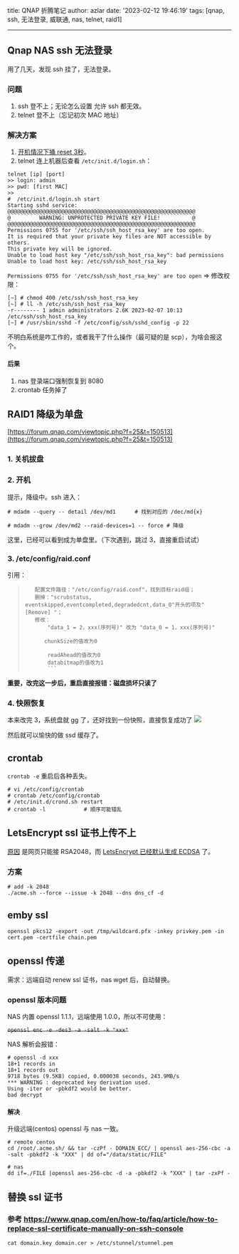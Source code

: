 title: QNAP 折腾笔记
author: azlar
date: '2023-02-12 19:46:19'
tags: [qnap, ssh, 无法登录, 威联通, nas, telnet, raid1]

---

<!-- desc -->

## Qnap NAS ssh 无法登录
用了几天，发现 ssh 挂了，无法登录。
### 问题
1. ssh 登不上；无论怎么设置 允许 ssh 都无效。
2. telnet 登不上（忘记初次 MAC 地址）

### 解决方案
1. [开机情况下捅 reset 3秒](https://docs.qnap.com/operating-system/qts/5.0.x/en-us/system-reset-and-restore-to-factory-default-1D42CBD6.html)。
2. telnet 连上机器后查看 `/etc/init.d/login.sh`：

```shell
telnet [ip] [port]
>> login: admin
>> pwd: [first MAC]
>> 
#  /etc/init.d/login.sh start
Starting sshd service: @@@@@@@@@@@@@@@@@@@@@@@@@@@@@@@@@@@@@@@@@@@@@@@@@@@@@@@@@@@
@         WARNING: UNPROTECTED PRIVATE KEY FILE!          @
@@@@@@@@@@@@@@@@@@@@@@@@@@@@@@@@@@@@@@@@@@@@@@@@@@@@@@@@@@@
Permissions 0755 for '/etc/ssh/ssh_host_rsa_key' are too open.
It is required that your private key files are NOT accessible by others.
This private key will be ignored.
Unable to load host key "/etc/ssh/ssh_host_rsa_key": bad permissions
Unable to load host key: /etc/ssh/ssh_host_rsa_key
```

`Permissions 0755 for '/etc/ssh/ssh_host_rsa_key' are too open` => 修改权限：

```shell
[~] # chmod 400 /etc/ssh/ssh_host_rsa_key
[~] # ll -h /etc/ssh/ssh_host_rsa_key
-r-------- 1 admin administrators 2.6K 2023-02-07 10:13 /etc/ssh/ssh_host_rsa_key
[~] # /usr/sbin/sshd -f /etc/config/ssh/sshd_config -p 22
```

不明白系统是咋工作的，或者我干了什么操作（最可疑的是 scp），为啥会报这个。

#### 后果
1. nas 登录端口强制恢复到 8080
2. crontab 任务掉了


## RAID1 降级为单盘
[https://forum.qnap.com/viewtopic.php?f=25&t=150513](https://forum.qnap.com/viewtopic.php?f=25&t=150513)
### 1. 关机拔盘
### 2. 开机
提示，降级中。ssh 进入：

```shell
# mdadm --query -- detail /dev/md1      # 找到对应的 /dec/md{x}

# mdadm --grow /dev/md2 --raid-devices=1 -- force # 降级
```

这里，已经可以看到成为单盘里。（下次遇到，跳过 3，直接重启试试）

### 3. /etc/config/raid.conf
引用：
> ```
>    配置文件路径："/etc/config/raid.conf"，找到目标raid组；
>    删掉："scrubstatus, eventskipped,eventcompleted,degradedcnt,data_0"开头的项及" [Remove] "；
>    修改：
>        "data_1 = 2，xxx(序列号)" 改为 "data_0 = 1，xxx(序列号)"
>
>       chunkSize的值改为0
>
>        readAhead的值改为0
>        databitmap的值改为1
>        ```
>

**重要，改完这一步后，重启直接报错：磁盘损坏只读了**

### 4. 快照恢复
本来改完 3，系统盘就 gg 了，还好找到一份快照，直接恢复成功了 ![](//blog.azlar.cc/images/emoji/facepalm.jpg)

然后就可以愉快的做 ssd 缓存了。


## crontab
`crontab -e` 重启后各种丢失。

```shell
# vi /etc/config/crontab
# crontab /etc/config/crontab
# /etc/init.d/crond.sh restart
# crontab -l            # 顺序可能错乱
```


## LetsEncrypt ssl 证书上传不上
[原因](https://forum.qnap.com/viewtopic.php?t=164839) 是网页只能接 RSA2048，而 [LetsEncrypt 已经默认生成 ECDSA](https://github.com/acmesh-official/acme.sh/issues/2350) 了。

### 方案
```shell
# add -k 2048
./acme.sh --force --issue -k 2048 --dns dns_cf -d
```


## emby ssl
```shell
openssl pkcs12 -export -out /tmp/wildcard.pfx -inkey privkey.pem -in cert.pem -certfile chain.pem
```

## openssl 传递

需求：远端自动 renew ssl 证书，nas wget 后，自动替换。

### openssl 版本问题
NAS 内置 openssl 1.1.1，远端使用 1.0.0，所以不可使用：

~~`openssl enc -e -des3 -a -salt -k "xxx"`~~

NAS 解析会报错：

```shell
# openssl -d xxx
18+1 records in
18+1 records out
9718 bytes (9.5KB) copied, 0.000038 seconds, 243.9MB/s
*** WARNING : deprecated key derivation used.
Using -iter or -pbkdf2 would be better.
bad decrypt
```

#### 解决
升级远端(centos) openssl 与 nas 一致。

```shell
# remote centos
cd /root/.acme.sh/ && tar -czPf - DOMAIN_ECC/ | openssl aes-256-cbc -a -salt -pbkdf2 -k "XXX" | dd of="/data/static/FILE"

# nas
dd if=./FILE |openssl aes-256-cbc -d -a -pbkdf2 -k "XXX" | tar -zxPf -
```


## 替换 ssl 证书
### 参考 https://www.qnap.com/en/how-to/faq/article/how-to-replace-ssl-certificate-manually-on-ssh-console

```shell
cat domain.key domain.cer > /etc/stunnel/stunnel.pem

```